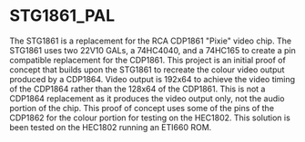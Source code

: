# STG1861_PAL

The STG1861 is a replacement for the RCA CDP1861 "Pixie" video chip.  The STG1861 uses two 22V10 GALs, a 74HC4040, and a 74HC165 to create a pin compatible replacement for the CDP1861.
This project is an initial proof of concept that builds upon the STG1861 to recreate the colour video output produced by a CDP1864.
Video output is 192x64 to achieve the video timing of the CDP1864 rather than the 128x64 of the CDP1861.
This is not a CDP1864 replacement as it produces the video output only, not the audio portion of the chip.
This proof of concept uses some of the pins of the CDP1862 for the colour portion for testing on the HEC1802.
This solution is been tested on the HEC1802 running an ETI660 ROM.
